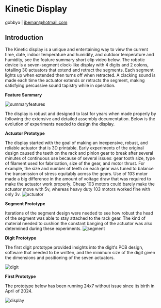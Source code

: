 # Kinetic Display

gobbyo | jbeman@hotmail.com

## Introduction

The Kinetic display is a unique and entertaining way to view the current time, date, indoor temperature and humidity, and outdoor temperature and humidity, see the feature summary short clip video below. The robotic device is a seven-segment clock-like display with 4 digits and 2 colons, totalling 30 actuators that extend and retract the segments. Each segment lights up when extended then turns off when retracted. A clacking sound is made each time the actuator extends or retracts the segment, making satisfying percussive sound tapistry while in operation.

**Feature Summary**

![summaryfeatures](img/intro/whitedisplay.webp)

The display is robust and designed to last for years when made properly by following the extensive and detailed assembly documentation. Below is the evolution of experiments needed to design the display.

**Actuator Prototype**

The display started with the goal of making an inexpensive, robust, and reliable actuator that is 3D printable. Early experiments of the original design caused the teeth on the rack and pinion gear to break after several minutes of continuous use because of several issues: gear tooth size, type of filament used for fabrication, size of the gear, and motor thrust. For example, the size and number of teeth on each gear was tuned to balance the transmission of stress equitably across the gears. Use of 103 motor made a big difference in the amount of voltage draw that was required to make the actuator work properly. Cheap 103 motors could barely make the actuator move with 5v, whereas heavy duty 103 motors worked fine with only 3v.
![actuator](img/intro/actuatorprototype.webp)

**Segment Prototype**

Iterations of the segment design were needed to see how robust the head of the segment was able to stay attached to the rack gear. The kind of material needed to cushion the constant banging of the actuator was also determined during these experiments.
![segment](img/intro/segmentprototype.webp)

**Digit Prototype**

The first digit prototype provided insights into the digit's PCB design, software that needed to be written, and the minimum size of the digit given the dimensions and positioning of the seven actuators.

![digit](img/intro/singledigitprototype.webp)

**First Prototype**

The prototype below has been running 24x7 without issue since its birth in April of 2024.

![display](img/intro/intro-shortclip.webp)